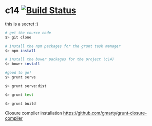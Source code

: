c14 [![Build Status](https://travis-ci.org/NicolasRannou/c14.svg?style=flat)](https://travis-ci.org/NicolasRannou/c14)
===

this is a secret :)

```bash
# get the cource code
$> git clone

# install the npm packages for the grunt task manager
$> npm install

# install the bower packages for the project (c14)
$> bower install

#good to go!
$> grunt serve

$> grunt serve:dist

$> grunt test

$> grunt build
```

Closure compiler installation
https://github.com/gmarty/grunt-closure-compiler
